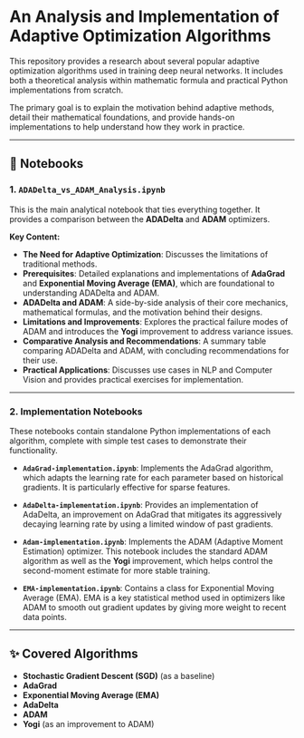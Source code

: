 # An Analysis and Implementation of Adaptive Optimization Algorithms

This repository provides a research about several popular adaptive optimization algorithms used in training deep neural networks. It includes both a theoretical analysis within mathematic formula and practical Python implementations from scratch.

The primary goal is to explain the motivation behind adaptive methods, detail their mathematical foundations, and provide hands-on implementations to help understand how they work in practice.

---
## 📓 Notebooks

### 1. `ADADelta_vs_ADAM_Analysis.ipynb`
This is the main analytical notebook that ties everything together. It provides a comparison between the **ADADelta** and **ADAM** optimizers.

**Key Content:**
* **The Need for Adaptive Optimization**: Discusses the limitations of traditional methods.
* **Prerequisites**: Detailed explanations and implementations of **AdaGrad** and **Exponential Moving Average (EMA)**, which are foundational to understanding ADADelta and ADAM.
* **ADADelta and ADAM**: A side-by-side analysis of their core mechanics, mathematical formulas, and the motivation behind their designs.
* **Limitations and Improvements**: Explores the practical failure modes of ADAM and introduces the **Yogi** improvement to address variance issues.
* **Comparative Analysis and Recommendations**: A summary table comparing ADADelta and ADAM, with concluding recommendations for their use.
* **Practical Applications**: Discusses use cases in NLP and Computer Vision and provides practical exercises for implementation.

---
### 2. Implementation Notebooks
These notebooks contain standalone Python implementations of each algorithm, complete with simple test cases to demonstrate their functionality.

* **`AdaGrad-implementation.ipynb`**: Implements the AdaGrad algorithm, which adapts the learning rate for each parameter based on historical gradients. It is particularly effective for sparse features.

* **`AdaDelta-implementation.ipynb`**: Provides an implementation of AdaDelta, an improvement on AdaGrad that mitigates its aggressively decaying learning rate by using a limited window of past gradients.

* **`Adam-implementation.ipynb`**: Implements the ADAM (Adaptive Moment Estimation) optimizer. This notebook includes the standard ADAM algorithm as well as the **Yogi** improvement, which helps control the second-moment estimate for more stable training.

* **`EMA-implementation.ipynb`**: Contains a class for Exponential Moving Average (EMA). EMA is a key statistical method used in optimizers like ADAM to smooth out gradient updates by giving more weight to recent data points.

---
## ✨ Covered Algorithms
* **Stochastic Gradient Descent (SGD)** (as a baseline)
* **AdaGrad**
* **Exponential Moving Average (EMA)**
* **AdaDelta**
* **ADAM**
* **Yogi** (as an improvement to ADAM)
